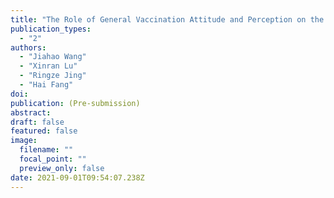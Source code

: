 ```yaml
---
title: "The Role of General Vaccination Attitude and Perception on the Newly-developed Vaccine: Results From a Survey of Chinese Adults to Accept the COVID-19 Vaccine"
publication_types:
  - "2"
authors:
  - "Jiahao Wang"
  - "Xinran Lu"
  - "Ringze Jing"
  - "Hai Fang"
doi: 
publication: (Pre-submission)
abstract: 
draft: false
featured: false
image:
  filename: ""
  focal_point: ""
  preview_only: false
date: 2021-09-01T09:54:07.238Z
---
```

